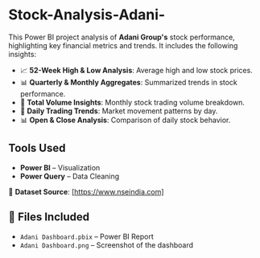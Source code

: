 # Stock-Analysis-Adani-

This Power BI project analysis of **Adani Group's** stock performance, highlighting key financial metrics and trends.
It includes the following insights:  
- 📈 **52-Week High & Low Analysis**: Average high and low stock prices.
- 📊 **Quarterly & Monthly Aggregates**: Summarized trends in stock performance.
- 🔄 **Total Volume Insights**: Monthly stock trading volume breakdown.
- 📅 **Daily Trading Trends**: Market movement patterns by day.
- 📊 **Open & Close Analysis**: Comparison of daily stock behavior.

## Tools Used  
- **Power BI** – Visualization  
- **Power Query** – Data Cleaning
  
🔗 **Dataset Source**: [https://www.nseindia.com]  

## 📁 Files Included  
- `Adani Dashboard.pbix` – Power BI Report  
- `Adani Dashboard.png` – Screenshot of the dashboard  
